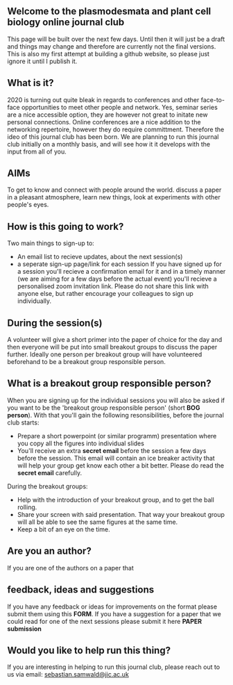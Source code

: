 ## Welcome to the plasmodesmata and plant cell biology online journal club

This page will be built over the next few days. Until then it will just be a draft and things may change and therefore are currently not the final versions. 
This is also my first attempt at building a github website, so please just ignore it until I publish it. 

## What is it?
2020 is turning out quite bleak in regards to conferences and other face-to-face opportunities to meet other people and network. Yes, seminar series are a nice accessible option, they are however not great to initate new personal connections. Online conferences are a nice addition to the networking repertoire, however they do require committment. Therefore the ideo of this journal club has been born.
We are planning to run this journal club initially on a monthly basis, and will see how it it develops with the input from all of you.

## AIMs
To get to know and connect with people around the world. discuss a paper in a pleasant atmosphere, learn new things, look at experiments with other people's eyes. 

## How is this going to work?
Two main things to sign-up to: 
- An email list to recieve updates, about the next session(s)
- a seperate sign-up page/link for each session
If you have signed up for a session you'll recieve a confirmation email for it and in a timely manner (we are aiming for a few days before the actual event) you'll recieve a personalised zoom invitation link. 
Please do not share this link with anyone else, but rather encourage your colleagues to sign up individually. 

## During the session(s)
A volunteer will give a short primer into the paper of choice for the day and then everyone will be put into small breakout groups to discuss the paper further. 
Ideally one person per breakout group will have volunteered beforehand to be a breakout group responsible person. 


## What is a breakout group responsible person? 
When you are signing up for the individual sessions you will also be asked if you want to be the 'breakout group responsible person' (short **BOG person**).
With that you'll gain the following resonsibilities, before the journal club starts:
- Prepare a short powerpoint (or similar programm) presentation where you copy all the figures into individual slides
- You'll receive an extra **secret email** before the session a few days before the session. This email will contain an ice breaker activity that will help your group get know each other a bit better. Please do read the **secret email** carefully. 

During the breakout groups:
- Help with the introduction of your breakout group, and to get the ball rolling. 
- Share your screen with said presentation. That way your breakout group will all be able to see the same figures at the same time.
- Keep a bit of an eye on the time. 

## Are you an author? 
If you are one of the authors on a paper that 

## feedback, ideas and suggestions
If you have any feedback or ideas for improvements on the format please submit them using this **FORM**. 
If you have a suggestion for a paper that we could read for one of the next sessions please submit it here **PAPER submission**


## Would you like to help run this thing?
If you are interesting in helping to run this journal club, please reach out to us via email: sebastian.samwald@jic.ac.uk
